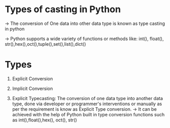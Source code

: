 # Types of casting in Python
-> The conversion of One data into other data type is known as type casting in python

-> Python supports a wide variety of functions or methods like:
int(), float(), str(),hex(),oct(),tuple(),set(),list(),dict()

# Types
1. Explicit Conversion
2. Implicit Conversion

1. Explicit Typecasting: The conversion of one data type into another data type, done via developer or programmer's interventions or manually as per the requirement is know as Explicit Type conversion.
-> It can be achieved with the help of Python built in type conversion functions such as int(),float(),hex(), oct(), str()